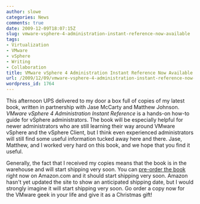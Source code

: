 ```yaml
---
author: slowe
categories: News
comments: true
date: 2009-12-09T18:07:15Z
slug: vmware-vsphere-4-administration-instant-reference-now-available
tags:
- Virtualization
- VMware
- vSphere
- Writing
- Collaboration
title: VMware vSphere 4 Administration Instant Reference Now Available
url: /2009/12/09/vmware-vsphere-4-administration-instant-reference-now-available/
wordpress_id: 1764
---
```


This afternoon UPS delivered to my door a box full of copies of my latest book, written in partnership with Jase McCarty and Matthew Johnson. _VMware vSphere 4 Administration Instant Reference_ is a hands-on how-to guide for vSphere administrators. The book will be especially helpful for newer administrators who are still learning their way around VMware vSphere and the vSphere Client, but I think even experienced administrators will still find some useful information tucked away here and there. Jase, Matthew, and I worked very hard on this book, and we hope that you find it useful.

Generally, the fact that I received my copies means that the book is in the warehouse and will start shipping very soon. You can [pre-order the book](http://www.amazon.com/VMware-vSphere-Administration-Instant-Reference/dp/0470520728/ref=sr_1_3?ie=UTF8&s=books&qid=1260399569&sr=8-3) right now on Amazon.com and it should start shipping very soon. Amazon hasn't yet updated the site to show an anticipated shipping date, but I would strongly imagine it will start shipping very soon. Go order a copy now for the VMware geek in your life and give it as a Christmas gift!
